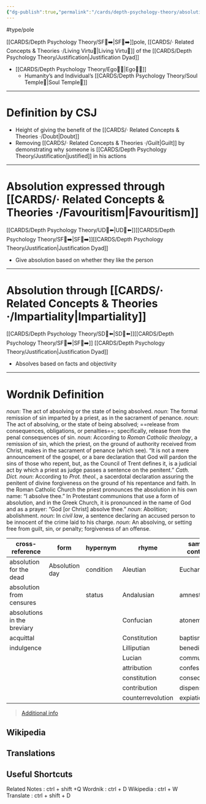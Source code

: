 ```yaml
---
{"dg-publish":true,"permalink":"/cards/depth-psychology-theory/absolution/","noteIcon":"1","created":"2022-12-31T17:35:54.658+01:00","updated":"2023-05-27T15:36:12.260+02:00"}
---
```


#type/pole 

[[CARDS/Depth Psychology Theory/SF🤸➡️\|SF🤸➡️]]pole, [[CARDS/· Related Concepts & Theories ·/Living Virtu🙇\|Living Virtu🙇]] of the [[CARDS/Depth Psychology Theory/Justification\|Justification Dyad]]
- [[CARDS/Depth Psychology Theory/Ego🙋‍♂️\|Ego🙋‍♂️]] 
	- Humanity’s and Individual’s [[CARDS/Depth Psychology Theory/Soul Temple👤\|Soul Temple👤]] 
---
# Definition by CSJ
- Height of giving the benefit of the [[CARDS/· Related Concepts & Theories ·/Doubt\|Doubt]] 
- Removing [[CARDS/· Related Concepts & Theories ·/Guilt\|Guilt]] by demonstrating why someone is [[CARDS/Depth Psychology Theory/Justification\|justified]] in his actions  
---
# Absolution expressed through [[CARDS/· Related Concepts & Theories ·/Favouritism\|Favouritism]] 
[[CARDS/Depth Psychology Theory/UD👤⬅️\|UD👤⬅️]][[CARDS/Depth Psychology Theory/SF🤸➡️\|SF🤸➡️]][[CARDS/Depth Psychology Theory/Justification\|Justification Dyad]] 
- Give absolution based on whether they like the person 
---
# Absolution through [[CARDS/· Related Concepts & Theories ·/Impartiality\|Impartiality]] 
[[CARDS/Depth Psychology Theory/SD🤸⬅️\|SD🤸⬅️]][[CARDS/Depth Psychology Theory/SF🤸➡️\|SF🤸➡️]] [[CARDS/Depth Psychology Theory/Justification\|Justification Dyad]] 
- Absolves based on facts and objectivity 
---
# Wordnik Definition 

*noun*: The act of absolving or the state of being absolved.
*noun*: The formal remission of sin imparted by a priest, as in the sacrament of penance.
*noun*: The act of absolving, or the state of being absolved; ==release from consequences, obligations, or penalties==; specifically, release from the penal consequences of sin.
*noun*: According to <em>Roman Catholic theology</em>, a remission of sin, which the priest, on the ground of authority received from Christ, makes in the sacrament of penance (which see). “It is not a mere announcement of the gospel, or a bare declaration that God will pardon the sins of those who repent, but, as the Council of Trent defines it, is a judicial act by which a priest as judge passes a sentence on the penitent.” <em>Cath. Dict.</em>
*noun*: According to <em>Prot. theol.</em>, a sacerdotal declaration assuring the penitent of divine forgiveness on the ground of his repentance and faith. In the Roman Catholic Church the priest pronounces the absolution in his own name: “I absolve thee.” In Protestant communions that use a form of absolution, and in the Greek Church, it is pronounced in the name of God and as a prayer: “God [or Christ] absolve thee.”
*noun*: Abolition; abolishment.
*noun*: In <em>civil law</em>, a sentence declaring an accused person to be innocent of the crime laid to his charge.
*noun*: An absolving, or setting free from guilt, sin, or penalty; forgiveness of an offense.

| cross-reference |form |hypernym |rhyme |same-context |synonym |
| --- | --- | --- | --- | --- | --- |
| absolution for the dead | Absolution day | condition | Aleutian | Eucharist | acquittal |
| absolution from censures |  | status | Andalusian | amnesty | acquittance |
| absolutions in the breviary |  |  | Confucian | atonement | amnesty |
| acquittal |  |  | Constitution | baptism | clearance |
| indulgence |  |  | Lilliputian | benediction | clearing |
|  |  |  | Lucian | communion | compurgation |
|  |  |  | attribution | confession | condonation |
|  |  |  | constitution | consecration | destigmatization |
|  |  |  | contribution | dispensation | destigmatizing |
|  |  |  | counterrevolution | expiation | discharge |

> [Additional info](https://www.wordnik.com/words/absolution)

## Wikipedia 


## Translations 


## Useful Shortcuts
Related Notes : ctrl + shift +Q
Wordnik : ctrl + D
Wikipedia : ctrl + W
Translate : ctrl + shift + D 